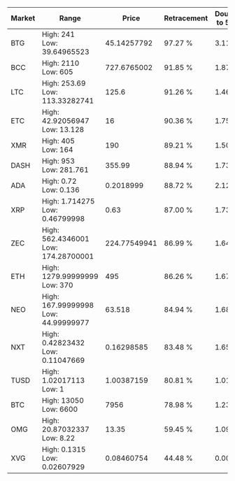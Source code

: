 | Market | Range | Price| Retracement | Doubles to 50% |
| --- | --- | --- | --- | --- |
| BTG | High: 241<br />Low: 39.64965523 | 45.14257792 | 97.27 % | 3.11 |
| BCC | High: 2110<br />Low: 605 | 727.6765002 | 91.85 % | 1.87 |
| LTC | High: 253.69<br />Low: 113.33282741 | 125.6 | 91.26 % | 1.46 |
| ETC | High: 42.92056947<br />Low: 13.128 | 16 | 90.36 % | 1.75 |
| XMR | High: 405<br />Low: 164 | 190 | 89.21 % | 1.50 |
| DASH | High: 953<br />Low: 281.761 | 355.99 | 88.94 % | 1.73 |
| ADA | High: 0.72<br />Low: 0.136 | 0.2018999 | 88.72 % | 2.12 |
| XRP | High: 1.714275<br />Low: 0.46799998 | 0.63 | 87.00 % | 1.73 |
| ZEC | High: 562.4346001<br />Low: 174.28700001 | 224.77549941 | 86.99 % | 1.64 |
| ETH | High: 1279.99999999<br />Low: 370 | 495 | 86.26 % | 1.67 |
| NEO | High: 167.99999998<br />Low: 44.99999977 | 63.518 | 84.94 % | 1.68 |
| NXT | High: 0.42823432<br />Low: 0.11047669 | 0.16298585 | 83.48 % | 1.65 |
| TUSD | High: 1.02017113<br />Low: 1 | 1.00387159 | 80.81 % | 1.01 |
| BTC | High: 13050<br />Low: 6600 | 7956 | 78.98 % | 1.23 |
| OMG | High: 20.87032337<br />Low: 8.22 | 13.35 | 59.45 % | 1.09 |
| XVG | High: 0.1315<br />Low: 0.02607929 | 0.08460754 | 44.48 % | 0.00 |
